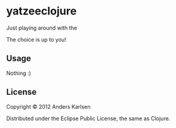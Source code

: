 # yatzeeclojure

Just playing around with the 

The choice is up to you!

## Usage

Nothing :)

## License

Copyright © 2012 Anders Karlsen

Distributed under the Eclipse Public License, the same as Clojure.
